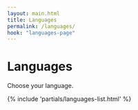 ```yaml
---
layout: main.html
title: Languages
permalink: /languages/
hook: "languages-page"
---
```


<div class="section hero">
    <div class="content-container">
        <div>
            <h1 class="section-title h2" id="languages-label">Languages</h1>
            <p class="section-supporting-text">
                Choose your language.
            </p>
        </div>
    </div>
</div>

<section class="languages-section section">
    <div class="content-container">
        <nav aria-labelledby="languages-label">
            {% include 'partials/languages-list.html' %}
</nav>
    </div>
</section>
